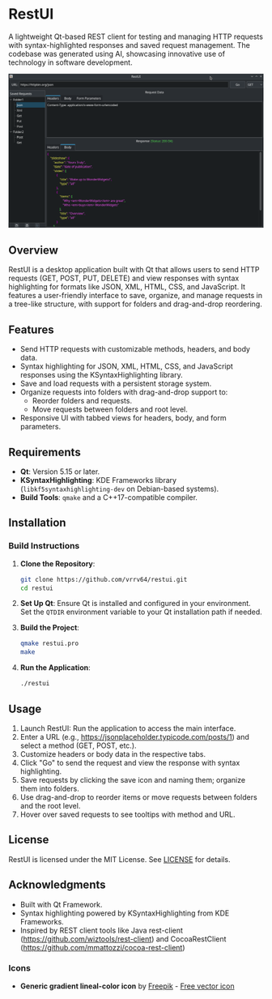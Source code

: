 # RestUI

A lightweight Qt-based REST client for testing and managing HTTP requests with syntax-highlighted responses and saved request management. The codebase
was generated using AI, showcasing innovative use of technology in software development.

![Screenshot](images/screenshot.png)

## Overview

RestUI is a desktop application built with Qt that allows users to send HTTP requests (GET, POST, PUT, DELETE) and view responses with syntax highlighting for formats like JSON, XML, HTML, CSS, and JavaScript. It features a user-friendly interface to save, organize, and manage requests in a tree-like structure, with support for folders and drag-and-drop reordering.

## Features
- Send HTTP requests with customizable methods, headers, and body data.
- Syntax highlighting for JSON, XML, HTML, CSS, and JavaScript responses using the KSyntaxHighlighting library.
- Save and load requests with a persistent storage system.
- Organize requests into folders with drag-and-drop support to:
  - Reorder folders and requests.
  - Move requests between folders and root level.
- Responsive UI with tabbed views for headers, body, and form parameters.

## Requirements
- **Qt**: Version 5.15 or later.
- **KSyntaxHighlighting**: KDE Frameworks library (`libkf5syntaxhighlighting-dev` on Debian-based systems).
- **Build Tools**: `qmake` and a C++17-compatible compiler.

## Installation

### Build Instructions
1. **Clone the Repository**:
   ```bash
   git clone https://github.com/vrrv64/restui.git
   cd restui
   ```

2. **Set Up Qt**:
   Ensure Qt is installed and configured in your environment. Set the `QTDIR` environment variable to your Qt installation path if needed.

3. **Build the Project**:
   ```bash
   qmake restui.pro
   make
   ```

4. **Run the Application**:
   ```bash
   ./restui
   ```

## Usage

1. Launch RestUI: Run the application to access the main interface.
2. Enter a URL (e.g., https://jsonplaceholder.typicode.com/posts/1) and select a method (GET, POST, etc.).
3. Customize headers or body data in the respective tabs.
4. Click "Go" to send the request and view the response with syntax highlighting.
5. Save requests by clicking the save icon and naming them; organize them into folders.
6. Use drag-and-drop to reorder items or move requests between folders and the root level.
7. Hover over saved requests to see tooltips with method and URL.

## License

RestUI is licensed under the MIT License. See [LICENSE](LICENSE) for details.

## Acknowledgments

- Built with Qt Framework.
- Syntax highlighting powered by KSyntaxHighlighting from KDE Frameworks.
- Inspired by REST client tools like Java rest-client (https://github.com/wiztools/rest-client) and 
    CocoaRestClient (https://github.com/mmattozzi/cocoa-rest-client)

### Icons
- **Generic gradient lineal-color icon** by [Freepik](https://www.freepik.com) - [Free vector icon](https://www.freepik.com/icon/letter-r_16935714)


